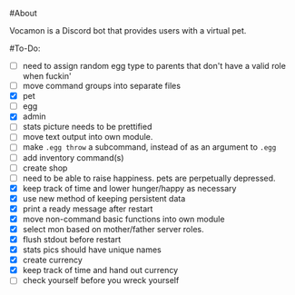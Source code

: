 #About

Vocamon is a Discord bot that provides users with a virtual pet.

#To-Do:

- [ ] need to assign random egg type to parents that don't have a valid role when fuckin'
- [ ] move command groups into separate files
 - [x] pet
 - [ ] egg
 - [x] admin
- [ ] stats picture needs to be prettified
- [ ] move text output into own module.
- [ ] make `.egg throw` a subcommand, instead of as an argument to `.egg`
- [ ] add inventory command(s)
- [ ] create shop
- [ ] need to be able to raise happiness. pets are perpetually depressed.
- [x] keep track of time and lower hunger/happy as necessary
- [x] use new method of keeping persistent data
- [x] print a ready message after restart
- [x] move non-command basic functions into own module
- [x] select mon based on mother/father server roles.
- [x] flush stdout before restart
- [x] stats pics should have unique names
- [x] create currency
- [x] keep track of time and hand out currency
- [ ] check yourself before you wreck yourself
